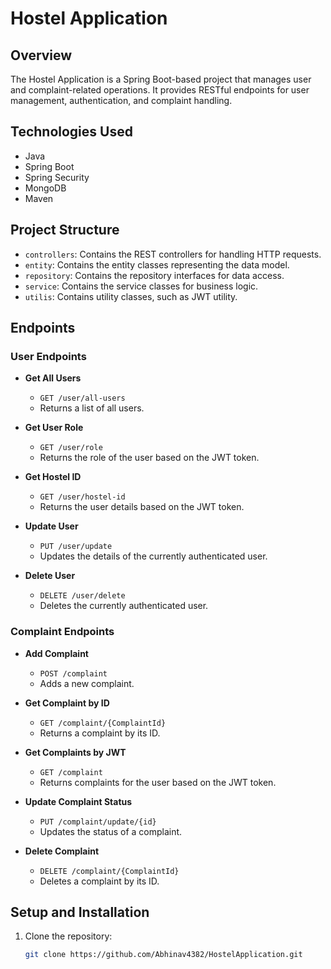 # Hostel Application

## Overview

The Hostel Application is a Spring Boot-based project that manages user and complaint-related operations. It provides RESTful endpoints for user management, authentication, and complaint handling.

## Technologies Used

- Java
- Spring Boot
- Spring Security
- MongoDB
- Maven

## Project Structure

- `controllers`: Contains the REST controllers for handling HTTP requests.
- `entity`: Contains the entity classes representing the data model.
- `repository`: Contains the repository interfaces for data access.
- `service`: Contains the service classes for business logic.
- `utilis`: Contains utility classes, such as JWT utility.

## Endpoints

### User Endpoints

- **Get All Users**
  - `GET /user/all-users`
  - Returns a list of all users.

- **Get User Role**
  - `GET /user/role`
  - Returns the role of the user based on the JWT token.

- **Get Hostel ID**
  - `GET /user/hostel-id`
  - Returns the user details based on the JWT token.

- **Update User**
  - `PUT /user/update`
  - Updates the details of the currently authenticated user.

- **Delete User**
  - `DELETE /user/delete`
  - Deletes the currently authenticated user.

### Complaint Endpoints

- **Add Complaint**
  - `POST /complaint`
  - Adds a new complaint.

- **Get Complaint by ID**
  - `GET /complaint/{ComplaintId}`
  - Returns a complaint by its ID.

- **Get Complaints by JWT**
  - `GET /complaint`
  - Returns complaints for the user based on the JWT token.

- **Update Complaint Status**
  - `PUT /complaint/update/{id}`
  - Updates the status of a complaint.

- **Delete Complaint**
  - `DELETE /complaint/{ComplaintId}`
  - Deletes a complaint by its ID.

## Setup and Installation

1. Clone the repository:
   ```sh
   git clone https://github.com/Abhinav4382/HostelApplication.git
